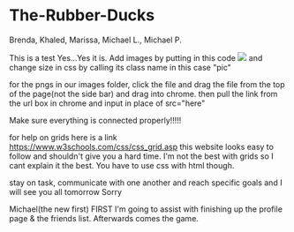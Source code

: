 # The-Rubber-Ducks
Brenda, Khaled, Marissa, Michael L., Michael P.

This is a test
Yes...Yes it is.
Add images by putting in this code <img class="pic" src=" file:///C:/Users/khale/Documents/Rubber_ducks/The-Rubber-Ducks/images/Logo_1_blackoutline.png">      and change size in css by calling its class name in this case "pic"

for the pngs in our images folder, click the file and drag the file from the top of the page(not the side bar) and drag into chrome. then pull the link from the url box in chrome and input in place of src="here"

Make sure everything is connected properly!!!!!

for help on grids here is a link   https://www.w3schools.com/css/css_grid.asp
this website looks easy to follow and shouldn't give you a hard time. I'm not the best with grids so I cant explain it the best. You have to use css with html though.


stay on task, communicate with one another and reach specific goals and I will see you all tomorrow
Sorry

Michael(the new first)
FIRST
I'm going to assist with finishing up the profile page & the friends list. Afterwards comes the game.
